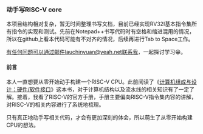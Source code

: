 ### 动手写RISC-V core

本项目结构相对复杂，暂无时间整理书写文档，目前已经实现RV32I基本指令集所有指令的实现和测试。先前在Notepad++书写代码时有空格和缩进混用的情况，所以在github上看本代码可能有不对齐的情况，后续再进行Tab to Space工作。

有任何问题可以通过邮件lauchinyuan@yeah.net联系我，一起探讨学习😁。

#### 前言

本人一直想要从零开始动手构建一个RISC-V CPU。此前阅读了《[计算机组成与设计：硬件/软件接口](https://item.jd.com/11729917.html)》这本书，对于计算机结构以及流水线的相关知识有了一定了解。接着，我看了RISC-V的官方手册，手册主要偏向RISC-V指令集内容的讲解，对RISC-V的相关内容进行了系统地梳理。

只有真正地动手写相关代码，才会有更加深刻的体会，所以萌生了从零开始构建CPU的想法。





